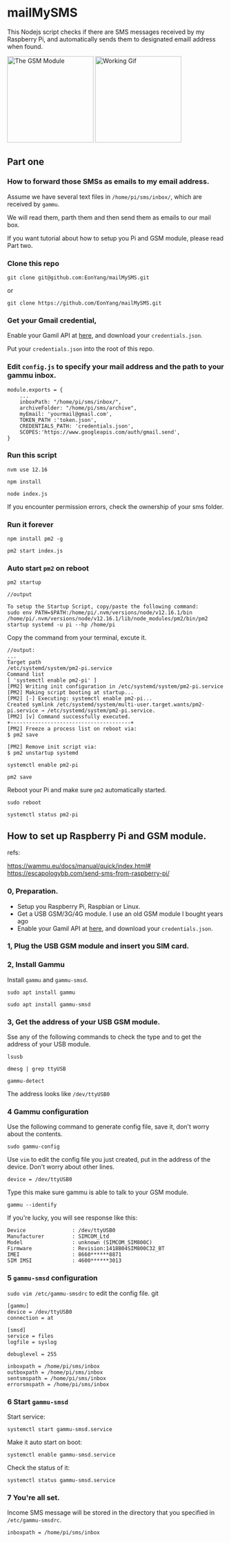 # mailMySMS

This Nodejs script checks if there are SMS messages received by my Raspberry Pi, and automatically sends them to designated emaill address when found.

<img src="./docs/images/My_GSM_Module.jpg" alt="The GSM Module" height="200" style="display: inline-block"/>
<img src="./docs/images/ScreenRecording_mailSMSPi.gif" alt="Working Gif" height="200" style="display: inline-block"/>


## Part one

### How to forward those SMSs as emails to my email address.

Assume we have several text files in `/home/pi/sms/inbox/`, which are received by `gammu`. 

We will read them, parth them and then send them as emails to our mail box.

If you want tutorial about how to setup you Pi and GSM module, please read Part two.

### Clone this repo

```git clone git@github.com:EonYang/mailMySMS.git```

or

```git clone https://github.com/EonYang/mailMySMS.git```

### Get your Gmail credential, 

Enable your Gamil API at [here](https://developers.google.com/gmail/api/quickstart/nodejs), and download your `credentials.json`.

Put your `credentials.json` into the root of this repo.

### Edit `config.js` to specify your mail address and the path to your gammu inbox.

```
module.exports = {
    ...
    inboxPath: "/home/pi/sms/inbox/",
    archiveFolder: "/home/pi/sms/archive",
    myEmail: 'yourmail@gmail.com',
    TOKEN_PATH :'token.json',
    CREDENTIALS_PATH: 'credentials.json',
    SCOPES:'https://www.googleapis.com/auth/gmail.send',
}
```

### Run this script

```nvm use 12.16```

```npm install```

```node index.js```

If you encounter permission errors, check the ownership of your sms folder.

### Run it forever

```npm install pm2 -g```

```pm2 start index.js```

### Auto start `pm2` on reboot

```
pm2 startup

//output

To setup the Startup Script, copy/paste the following command:
sudo env PATH=$PATH:/home/pi/.nvm/versions/node/v12.16.1/bin /home/pi/.nvm/versions/node/v12.16.1/lib/node_modules/pm2/bin/pm2 startup systemd -u pi --hp /home/pi

```

Copy the command from your terminal, excute it.

```
//output:
...
Target path
/etc/systemd/system/pm2-pi.service
Command list
[ 'systemctl enable pm2-pi' ]
[PM2] Writing init configuration in /etc/systemd/system/pm2-pi.service
[PM2] Making script booting at startup...
[PM2] [-] Executing: systemctl enable pm2-pi...
Created symlink /etc/systemd/system/multi-user.target.wants/pm2-pi.service → /etc/systemd/system/pm2-pi.service.
[PM2] [v] Command successfully executed.
+---------------------------------------+
[PM2] Freeze a process list on reboot via:
$ pm2 save

[PM2] Remove init script via:
$ pm2 unstartup systemd
```

```systemctl enable pm2-pi```

```pm2 save```

Reboot your Pi and make sure `pm2` automatically started.

```sudo reboot```

```systemctl status pm2-pi```






## How to set up Raspberry Pi and GSM module.

refs:

https://wammu.eu/docs/manual/quick/index.html#
https://escapologybb.com/send-sms-from-raspberry-pi/

### 0, Preparation.

* Setup you Raspberry Pi, Raspbian or Linux.
* Get a USB GSM/3G/4G module. I use an old GSM module I bought years ago
* Enable your Gamil API at [here](https://developers.google.com/gmail/api/quickstart/nodejs), and download your `credentials.json`.

### 1, Plug the USB GSM module and insert you SIM card.

### 2, Install Gammu

Install `gammu` and `gammu-smsd`.

```sudo apt install gammu``` 

```sudo apt install gammu-smsd``` 

### 3, Get the address of your USB GSM module.

Sse any of the following commands to check the type and to get the address of your USB module.

```lsusb```

```dmesg | grep ttyUSB```

```gammu-detect```

The address looks like `/dev/ttyUSB0`

### 4 Gammu configuration

Use the following command to generate config file, save it, don't worry about the contents.

```sudo gammu-config```

Use `vim` to edit the config file you just created, put in the address of the device. Don't worry about other lines.

```device = /dev/ttyUSB0```

Type this make sure gammu is able to talk to your GSM module.

```gammu --identify``` 

If you're lucky, you will see response like this:

```
Device               : /dev/ttyUSB0
Manufacturer         : SIMCOM_Ltd
Model                : unknown (SIMCOM_SIM800C)
Firmware             : Revision:1418B04SIM800C32_BT
IMEI                 : 8660******8871
SIM IMSI             : 4600******3013
```

### 5 `gammu-smsd` configuration

```sudo vim /etc/gammu-smsdrc``` to edit the config file.
git 
```
[gammu]
device = /dev/ttyUSB0
connection = at

[smsd]
service = files
logfile = syslog

debuglevel = 255

inboxpath = /home/pi/sms/inbox
outboxpath = /home/pi/sms/inbox
sentsmspath = /home/pi/sms/inbox
errorsmspath = /home/pi/sms/inbox
```

### 6 Start `gammu-smsd`

Start service:

```systemctl start gammu-smsd.service```

Make it auto start on boot:

```systemctl enable gammu-smsd.service```

Check the status of it:

```systemctl status gammu-smsd.service```

### 7 You're all set.

Income SMS message will be stored in the directory that you specified in `/etc/gammu-smsdrc`.

```inboxpath = /home/pi/sms/inbox```




